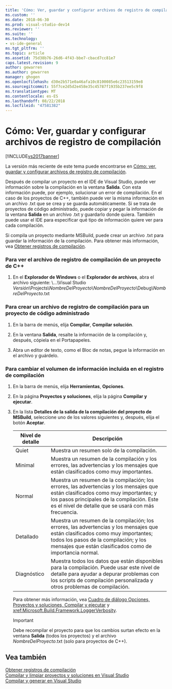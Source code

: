 ```yaml
---
title: 'Cómo: Ver, guardar y configurar archivos de registro de compilación | Microsoft Docs'
ms.custom: ''
ms.date: 2018-06-30
ms.prod: visual-studio-dev14
ms.reviewer: ''
ms.suite: ''
ms.technology:
- vs-ide-general
ms.tgt_pltfrm: ''
ms.topic: article
ms.assetid: 75d38b76-26d6-4f43-bbe7-cbacd7cc81e7
caps.latest.revision: 9
author: gewarren
ms.author: gewarren
manager: ghogen
ms.openlocfilehash: d30e2b571e0a46afa10c8100085e6c23513159e8
ms.sourcegitcommit: 55f7ce2d5d2e458e35c45787f1935b237ee5c9f8
ms.translationtype: MT
ms.contentlocale: es-ES
ms.lasthandoff: 08/22/2018
ms.locfileid: "47581382"
---
```

# <a name="how-to-view-save-and-configure-build-log-files"></a>Cómo: Ver, guardar y configurar archivos de registro de compilación
[!INCLUDE[vs2017banner](../includes/vs2017banner.md)]

La versión más reciente de este tema puede encontrarse en [Cómo: ver, guardar y configurar archivos de registro de compilación](https://docs.microsoft.com/visualstudio/ide/how-to-view-save-and-configure-build-log-files).  
  
Después de compilar un proyecto en el IDE de Visual Studio, puede ver información sobre la compilación en la ventana **Salida**. Con esta información puede, por ejemplo, solucionar un error de compilación. En el caso de los proyectos de C++, también puede ver la misma información en un archivo .txt que se crea y se guarda automáticamente. Si se trata de proyectos de código administrado, puede copiar y pegar la información de la ventana **Salida** en un archivo .txt y guardarlo donde quiera. También puede usar el IDE para especificar qué tipo de información quiere ver para cada compilación.  
  
 Si compila un proyecto mediante MSBuild, puede crear un archivo .txt para guardar la información de la compilación. Para obtener más información, vea [Obtener registros de compilación](../msbuild/obtaining-build-logs-with-msbuild.md).  
  
### <a name="to-view-the-build-log-file-for-a-c-project"></a>Para ver el archivo de registro de compilación de un proyecto de C++  
  
1.  En el **Explorador de Windows** o el **Explorador de archivos**, abra el archivo siguiente: \\…\Visual Studio *Versión*\Projects\\*NombreDelProyecto*\\*NombreDelProyecto*\Debug\\*NombreDelProyecto*.txt  
  
### <a name="to-create-a-build-log-file-for-a-managed-code-project"></a>Para crear un archivo de registro de compilación para un proyecto de código administrado  
  
1.  En la barra de menús, elija **Compilar**, **Compilar solución**.  
  
2.  En la ventana **Salida**, resalte la información de la compilación y, después, cópiela en el Portapapeles.  
  
3.  Abra un editor de texto, como el Bloc de notas, pegue la información en el archivo y guárdelo.  
  
### <a name="to-change-the-amount-of-information-included-in-the-build-log"></a>Para cambiar el volumen de información incluida en el registro de compilación  
  
1.  En la barra de menús, elija **Herramientas**, **Opciones**.  
  
2.  En la página **Proyectos y soluciones**, elija la página **Compilar y ejecutar**.  
  
3.  En la lista **Detalles de la salida de la compilación del proyecto de MSBuild**, seleccione uno de los valores siguientes y, después, elija el botón **Aceptar**.  
  
    |Nivel de detalle|Descripción|  
    |---------------------|-----------------|  
    |Quiet|Muestra un resumen solo de la compilación.|  
    |Minimal|Muestra un resumen de la compilación y los errores, las advertencias y los mensajes que están clasificados como muy importantes.|  
    |Normal|Muestra un resumen de la compilación; los errores, las advertencias y los mensajes que están clasificados como muy importantes; y los pasos principales de la compilación. Este es el nivel de detalle que se usará con más frecuencia.|  
    |Detallado|Muestra un resumen de la compilación; los errores, las advertencias y los mensajes que están clasificados como muy importantes; todos los pasos de la compilación; y los mensajes que están clasificados como de importancia normal.|  
    |Diagnóstico|Muestra todos los datos que están disponibles para la compilación. Puede usar este nivel de detalle para ayudar a depurar problemas con los scripts de compilación personalizada y otros problemas de compilación.|  
  
     Para obtener más información, vea [Cuadro de diálogo Opciones, Proyectos y soluciones, Compilar y ejecutar](../ide/reference/options-dialog-box-projects-and-solutions-build-and-run.md) y <xref:Microsoft.Build.Framework.LoggerVerbosity>.  
  
    > [!IMPORTANT]
    >  Debe recompilar el proyecto para que los cambios surtan efecto en la ventana **Salida** (todos los proyectos) y el archivo *NombreDelProyecto*.txt (solo para proyectos de C++).  
  
## <a name="see-also"></a>Vea también  
 [Obtener registros de compilación](../msbuild/obtaining-build-logs-with-msbuild.md)   
 [Compilar y limpiar proyectos y soluciones en Visual Studio](../ide/building-and-cleaning-projects-and-solutions-in-visual-studio.md)   
 [Compilar y generar en Visual Studio](../ide/compiling-and-building-in-visual-studio.md)



